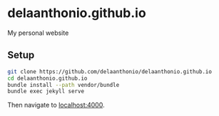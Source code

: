 # delaanthonio.github.io
My personal website

## Setup

```bash
git clone https://github.com/delaanthonio/delaanthonio.github.io
cd delaanthonio.github.io
bundle install --path vendor/bundle
bundle exec jekyll serve
```

Then navigate to [localhost:4000](http://localhost:4000/).
